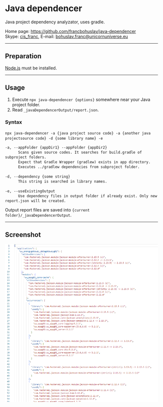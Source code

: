 # Java dependencer

Java project dependency analyzator, uses gradle.

Home page: <https://github.com/francbohuslav/java-dependencer>  
Skype: [cis_franc](skype:cis_franc), E-mail: [bohuslav.franc@unicornuniverse.eu](bohuslav.franc@unicornuniverse.eu)

---

## Preparation

[Node.js](https://nodejs.org/) must be installed.

---

## Usage

1. Execute `npx java-dependencer {options}` somewhere near your Java project folder.
2. Read `_javaDependencerOutput/report.json`.

### Syntax

`npx java-dependencer -a {java project source code} -a {another java projectsource code} -d {some library name} -e`

    -a, --appFolder {appDir1} --appFolder {appDir2}
          Scans given source codes. It searches for build.gradle of subproject folders.
          Expect that Gradle Wrapper (gradlew) exists in app directory.
          Executes ../gradlew dependencies from subproject folder.

    -d, --dependency {some string}
          This string is searched in library names.

    -e, --useExistingOutput
          Use dependency files in output folder if already exist. Only new report.json will be created.

Output report files are saved into `{current folder}/_javaDependencerOutput`.

---

## Screenshot

![screenshot](https://raw.githubusercontent.com/francbohuslav/java-dependencer/master/screenshot.png)
